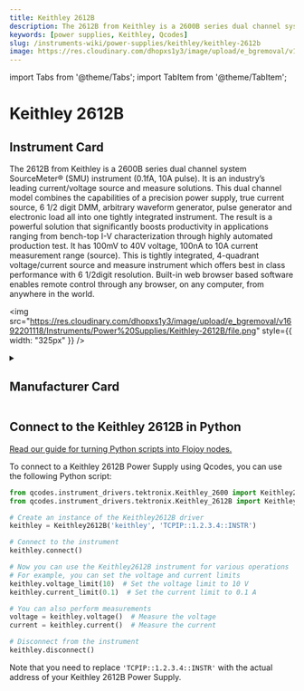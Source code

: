 ```yaml
---
title: Keithley 2612B
description: The 2612B from Keithley is a 2600B series dual channel system SourceMeter® (SMU) instrument (0.1fA, 10A pulse). It is an industry’s leading current/voltage source and measure solutions. This dual channel model combines the capabilities of a precision power supply, true current source, 6 1/2 digit DMM, arbitrary waveform generator, pulse generator and electronic load all into one tightly integrated instrument. The result is a powerful solution that significantly boosts productivity in applications ranging from bench-top I-V characterization through highly automated production test. It has 100mV to 40V voltage, 100nA to 10A current measurement range (source). This is tightly integrated, 4-quadrant voltage/current source and measure instrument which offers best in class performance with 6 1/2digit resolution. Built-in web browser based software enables remote control through any browser, on any computer, from anywhere in the world.
keywords: [power supplies, Keithley, Qcodes]
slug: /instruments-wiki/power-supplies/keithley/keithley-2612b
image: https://res.cloudinary.com/dhopxs1y3/image/upload/e_bgremoval/v1692201118/Instruments/Power%20Supplies/Keithley-2612B/file.png
---
```


import Tabs from '@theme/Tabs';
import TabItem from '@theme/TabItem';

# Keithley 2612B

## Instrument Card

<div className="flex">

<div>

The 2612B from Keithley is a 2600B series dual channel system SourceMeter® (SMU) instrument (0.1fA, 10A pulse). It is an industry’s leading current/voltage source and measure solutions. This dual channel model combines the capabilities of a precision power supply, true current source, 6 1/2 digit DMM, arbitrary waveform generator, pulse generator and electronic load all into one tightly integrated instrument. The result is a powerful solution that significantly boosts productivity in applications ranging from bench-top I-V characterization through highly automated production test. It has 100mV to 40V voltage, 100nA to 10A current measurement range (source). This is tightly integrated, 4-quadrant voltage/current source and measure instrument which offers best in class performance with 6 1/2digit resolution. Built-in web browser based software enables remote control through any browser, on any computer, from anywhere in the world.

</div>

<img src="https://res.cloudinary.com/dhopxs1y3/image/upload/e_bgremoval/v1692201118/Instruments/Power%20Supplies/Keithley-2612B/file.png" style={{ width: "325px" }} />

</div>

<details>
<summary><h2>Manufacturer Card</h2></summary>

<img src="https://res.cloudinary.com/dhopxs1y3/image/upload/v1692126010/Instruments/Vendor%20Logos/Keithley.png" style={{ width: "100%", objectFit: "cover" }} />

Keithley Instruments is a measurement and instrument company headquartered in Solon, Ohio, that develops, manufactures, markets, and sells data acquisition products, as well as complete systems for high-volume production and assembly testing. <a href="https://www.tek.com/en">Website</a>.

<ul>
  <li>Headquarters: Cleveland, Ohio, United States</li>
  <li>Yearly Revenue (millions, USD): 110.6</li>
</ul>
</details>

## Connect to the Keithley 2612B in Python

[Read our guide for turning Python scripts into Flojoy nodes.](https://docs.flojoy.ai/custom-nodes/creating-custom-node/)


<Tabs>
<TabItem value="Qcodes" label="Qcodes">

To connect to a Keithley 2612B Power Supply using Qcodes, you can use the following Python script:

```python
from qcodes.instrument_drivers.tektronix.Keithley_2600 import Keithley2600
from qcodes.instrument_drivers.tektronix.Keithley_2612B import Keithley2612B

# Create an instance of the Keithley2612B driver
keithley = Keithley2612B('keithley', 'TCPIP::1.2.3.4::INSTR')

# Connect to the instrument
keithley.connect()

# Now you can use the Keithley2612B instrument for various operations
# For example, you can set the voltage and current limits
keithley.voltage_limit(10)  # Set the voltage limit to 10 V
keithley.current_limit(0.1)  # Set the current limit to 0.1 A

# You can also perform measurements
voltage = keithley.voltage()  # Measure the voltage
current = keithley.current()  # Measure the current

# Disconnect from the instrument
keithley.disconnect()
```

Note that you need to replace `'TCPIP::1.2.3.4::INSTR'` with the actual address of your Keithley 2612B Power Supply.

</TabItem>
</Tabs>